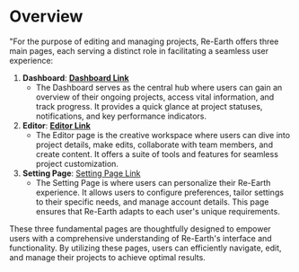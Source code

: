 # Overview

"For the purpose of editing and managing projects, Re-Earth offers three main pages, each serving a distinct role in facilitating a seamless user experience:

1. **Dashboard**: **[Dashboard Link](https://github.com/CS-eukarya/User-Manual-English-/blob/038f72c2f76a8822827d8e3618433be7885fce55/Dashboard.md)**
    - The Dashboard serves as the central hub where users can gain an overview of their ongoing projects, access vital information, and track progress. It provides a quick glance at project statuses, notifications, and key performance indicators.
2. **Editor**: **[Editor Link](Editor%20df1532479d364ec48165660794f8d1e2.md)**
    - The Editor page is the creative workspace where users can dive into project details, make edits, collaborate with team members, and create content. It offers a suite of tools and features for seamless project customization.
3. **Setting Page**: [Setting Page Link](Setting%20Page%204c749b78cc2642ebb2c57ae3481d48c3.md)
    - The Setting Page is where users can personalize their Re-Earth experience. It allows users to configure preferences, tailor settings to their specific needs, and manage account details. This page ensures that Re-Earth adapts to each user's unique requirements.
    

These three fundamental pages are thoughtfully designed to empower users with a comprehensive understanding of Re-Earth's interface and functionality. By utilizing these pages, users can efficiently navigate, edit, and manage their projects to achieve optimal results.
    
